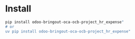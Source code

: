 # Install

```bash
pip install odoo-bringout-oca-ocb-project_hr_expense"
# or
uv pip install odoo-bringout-oca-ocb-project_hr_expense"
```
